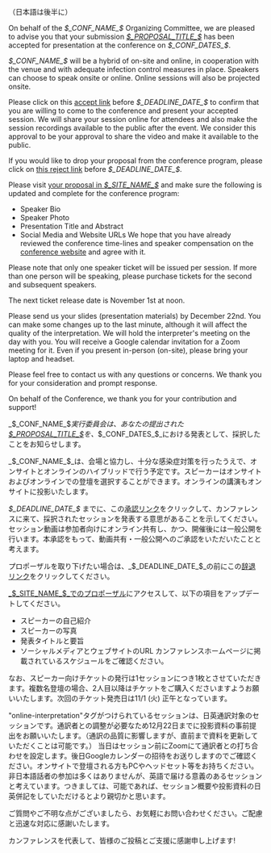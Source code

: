 （日本語は後半に）

On behalf of the _$_CONF_NAME_$_ Organizing Committee, we are pleased to advise you that your submission [_$_PROPOSAL_TITLE_$_](_$_PROPOSAL_LINK_$_) has been accepted for presentation at the conference on _$_CONF_DATES_$_.

_$_CONF_NAME_$_ will be a hybrid of on-site and online, in cooperation with the venue and with adequate infection control measures in place. Speakers can choose to speak onsite or online. Online sessions will also be projected onsite.

Please click on this [accept link](_$_ACCEPT_TO_PRESENT_URL_$_) before _$_DEADLINE_DATE_$_ to confirm that you are willing to come to the conference and present your accepted session. We will share your session online for attendees and also make the session recordings available to the public after the event. We consider this approval to be your approval to share the video and make it available to the public.

If you would like to drop your proposal from the conference program, please click on [this reject link](_$_REJECT_TO_PRESENT_URL_$_) before _$_DEADLINE_DATE_$_.

Please visit [your proposal in _$_SITE_NAME_$_](_$_PROPOSAL_LINK_$_) and make sure the following is updated and complete for the conference program:

- Speaker Bio
- Speaker Photo
- Presentation Title and Abstract
- Social Media and Website URLs
We hope that you have already reviewed the conference time-lines and speaker compensation on the [conference website](_$_CONF_WEBSITE_$_) and agree with it.

Please note that only one speaker ticket will be issued per session. If more than one person will be speaking, please purchase tickets for the second and subsequent speakers.

The next ticket release date is November 1st at noon.

Please send us your slides (presentation materials) by December 22nd. You can make some changes up to the last minute, although it will affect the quality of the interpretation. We will hold the interpreter's meeting on the day with you. You will receive a Google calendar invitation for a Zoom meeting for it. Even if you present in-person (on-site), please bring your laptop and headset.

Please feel free to contact us with any questions or concerns. We thank you for your consideration and prompt response.

On behalf of the Conference, we thank you for your contribution and support!

_$_CONF_NAME_$_実行委員会は、あなたの提出された  [_$_PROPOSAL_TITLE_$_](_$_PROPOSAL_LINK_$_)を、_$_CONF_DATES_$_における発表として、採択したことをお知らせします。

_$_CONF_NAME_$_は、会場と協力し、十分な感染症対策を行ったうえで、オンサイトとオンラインのハイブリッドで行う予定です。スピーカーはオンサイトおよびオンラインでの登壇を選択することができます。オンラインの講演もオンサイトに投影いたします。

_$_DEADLINE_DATE_$_ までに、この[承認リンク](_$_ACCEPT_TO_PRESENT_URL_$_)をクリックして、カンファレンスに来て、採択されたセッションを発表する意思があることを示してください。セッション動画は参加者向けにオンライン共有し、かつ、開催後には一般公開を行います。本承認をもって、動画共有・一般公開へのご承認をいただいたことと考えます。

プロポーザルを取り下げたい場合は、_$_DEADLINE_DATE_$_の前にこの[辞退リンク](_$_REJECT_TO_PRESENT_URL_$_)をクリックしてください。

[_$_SITE_NAME_$_でのプロポーザル](_$_PROPOSAL_LINK_$_)にアクセスして、以下の項目をアップデートしてください。

- スピーカーの自己紹介
- スピーカーの写真
- 発表タイトルと要旨
- ソーシャルメディアとウェブサイトのURL
カンファレンスホームページに掲載されているスケジュールをご確認ください。

なお、スピーカー向けチケットの発行は1セッションにつき1枚とさせていただきます。複数名登壇の場合、2人目以降はチケットをご購入くださいますようお願いいたします。次回のチケット発売日は11/1 (火) 正午となっています。

"online-interpretation"タグがつけられているセッションは、日英通訳対象のセッションです。通訳者との調整が必要なため12月22日までに投影資料の事前提出をお願いいたします。（通訳の品質に影響しますが、直前まで資料を更新していただくことは可能です。）
当日はセッション前にZoomにて通訳者との打ち合わせを設定します。後日Googleカレンダーの招待をお送りしますのでご確認ください。オンサイトで登壇される方もPCやヘッドセット等をお持ちください。
非日本語話者の参加は多くはありませんが、英語で届ける意義のあるセッションと考えています。つきましては、可能であれば、セッション概要や投影資料の日英併記をしていただけるとより親切かと思います。

ご質問やご不明な点がございましたら、お気軽にお問い合わせください。ご配慮と迅速な対応に感謝いたします。

カンファレンスを代表して、皆様のご投稿とご支援に感謝申し上げます!